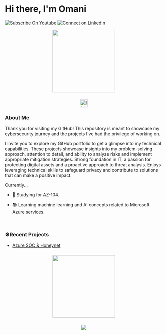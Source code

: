 
# Hi there, I'm Omani 

[![Subscribe On Youtube](https://img.shields.io/badge/Subscribe-red?style=for-the-badge&logo=youtube&logoColor=white)](https://www.youtube.com/@reedcyberready)
[![Connect on LinkedIn](https://img.shields.io/badge/connect-%230077B5.svg?&style=for-the-badge&logo=linkedin)](https://www.linkedin.com/in/omair24/)


<div align="center">
  <img height="200" src="https://gitlab.com/iruldanet/iruldanet/-/raw/main/img/gitlab-readme-banner-headerv4.gif" />
</div>

###

<div align="center">
  <a href="https://www.linkedin.com/in/omair24/" target="_blank">
    <img src="https://img.shields.io/static/v1?message=LinkedIn&logo=linkedin&label=&color=0077B5&logoColor=white&labelColor=&style=for-the-badge" height="25" alt="linkedin logo"  />
  </a>

</div>



###
<!-- About and stuffs -->
<h3 align="left">About Me</h3>

Thank you for visiting my GitHub! This repository is meant to showcase my cybersecurity journey and the projects I've had the privilege of working on.


I invite you to explore my GitHub portfolio to get a glimpse into my technical capabilities. These projects showcase insights into my problem-solving approach, attention to detail, and ability to analyze risks and implement appropriate mitigation strategies. Strong foundation in IT, a passion for protecting digital assets and a proactive approach to threat analysis. Enjoys leveraging technical skills to safeguard privacy and contribute to solutions that can make a positive impact. 

Currently...

- 🔭 Studying for AZ-104. 

- 📚 Learning machine learning and AI concepts related to Microsoft Azure services. 


  
<br />

###
<!-- Projects -->
<h3 align="left">⚙️Recent Projects</h3>


* [Azure SOC & Honeynet](https://github.com/Oshun2/Azure-Cloud-SOC)
  

<!-- Tools -->




###
<!-- Footer Banner, Bye Bye -->
<div align="center">
  <img height="200" src="https://gitlab.com/iruldanet/iruldanet/-/raw/main/img/gitlab-readme-banner-footer.gif" />
</div>

###

<!-- Visitor count -->
<div align="center">
  <img src="https://profile-counter.glitch.me/damitasalmon/count.svg?"  />
</div>









